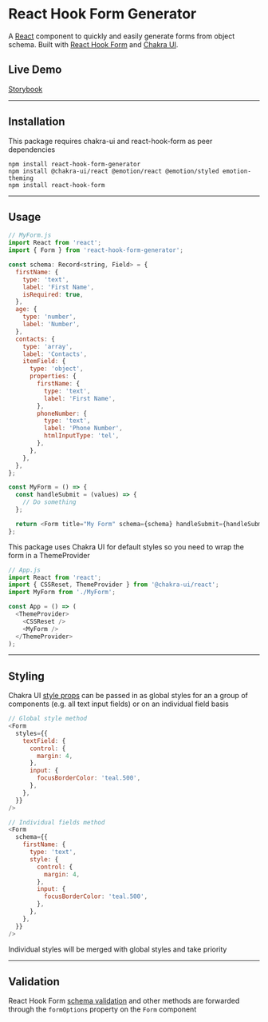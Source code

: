 # React Hook Form Generator

A [React](https://reactjs.org/) component to quickly and easily generate forms from object schema. Built with [React Hook Form](https://react-hook-form.com/) and [Chakra UI](https://chakra-ui.com/).

## Live Demo

[Storybook](https://fionncasey.github.io/react-hook-form-generator/)

---

## Installation

This package requires chakra-ui and react-hook-form as peer dependencies

```shell
npm install react-hook-form-generator
npm install @chakra-ui/react @emotion/react @emotion/styled emotion-theming
npm install react-hook-form
```

---

## Usage

```javascript
// MyForm.js
import React from 'react';
import { Form } from 'react-hook-form-generator';

const schema: Record<string, Field> = {
  firstName: {
    type: 'text',
    label: 'First Name',
    isRequired: true,
  },
  age: {
    type: 'number',
    label: 'Number',
  },
  contacts: {
    type: 'array',
    label: 'Contacts',
    itemField: {
      type: 'object',
      properties: {
        firstName: {
          type: 'text',
          label: 'First Name',
        },
        phoneNumber: {
          type: 'text',
          label: 'Phone Number',
          htmlInputType: 'tel',
        },
      },
    },
  },
};

const MyForm = () => {
  const handleSubmit = (values) => {
    // Do something
  };

  return <Form title="My Form" schema={schema} handleSubmit={handleSubmit} />;
};
```

This package uses Chakra UI for default styles so you need to wrap the form in a ThemeProvider

```javascript
// App.js
import React from 'react';
import { CSSReset, ThemeProvider } from '@chakra-ui/react';
import MyForm from './MyForm';

const App = () => (
  <ThemeProvider>
    <CSSReset />
    <MyForm />
  </ThemeProvider>
);
```

---

## Styling

Chakra UI [style props](https://chakra-ui.com/style-props) can be passed in as global styles for an a group of components (e.g. all text input fields) or on an individual field basis

```javascript
// Global style method
<Form
  styles={{
    textField: {
      control: {
        margin: 4,
      },
      input: {
        focusBorderColor: 'teal.500',
      },
    },
  }}
/>
```

```javascript
// Individual fields method
<Form
  schema={{
    firstName: {
      type: 'text',
      style: {
        control: {
          margin: 4,
        },
        input: {
          focusBorderColor: 'teal.500',
        },
      },
    },
  }}
/>
```

Individual styles will be merged with global styles and take priority

---

## Validation

React Hook Form [schema validation](https://www.react-hook-form.com/advanced-usage#SchemaValidation) and other methods are forwarded through the `formOptions` property on the `Form` component
